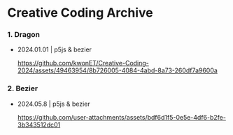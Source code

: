 



# Creative Coding Archive

### 1. Dragon

- 2024.01.01 | p5js & bezier

  https://github.com/kwonET/Creative-Coding-2024/assets/49463954/8b726005-4084-4abd-8a73-260df7a9600a

### 2. Bezier

- 2024.05.8 | p5js & bezier
  
  https://github.com/user-attachments/assets/bdf6d1f5-0e5e-4df6-b2fe-3b343512dc01
